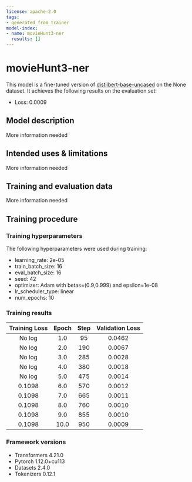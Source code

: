 ```yaml
---
license: apache-2.0
tags:
- generated_from_trainer
model-index:
- name: movieHunt3-ner
  results: []
---
```


<!-- This model card has been generated automatically according to the information the Trainer had access to. You
should probably proofread and complete it, then remove this comment. -->

# movieHunt3-ner

This model is a fine-tuned version of [distilbert-base-uncased](https://huggingface.co/distilbert-base-uncased) on the None dataset.
It achieves the following results on the evaluation set:
- Loss: 0.0009

## Model description

More information needed

## Intended uses & limitations

More information needed

## Training and evaluation data

More information needed

## Training procedure

### Training hyperparameters

The following hyperparameters were used during training:
- learning_rate: 2e-05
- train_batch_size: 16
- eval_batch_size: 16
- seed: 42
- optimizer: Adam with betas=(0.9,0.999) and epsilon=1e-08
- lr_scheduler_type: linear
- num_epochs: 10

### Training results

| Training Loss | Epoch | Step | Validation Loss |
|:-------------:|:-----:|:----:|:---------------:|
| No log        | 1.0   | 95   | 0.0462          |
| No log        | 2.0   | 190  | 0.0067          |
| No log        | 3.0   | 285  | 0.0028          |
| No log        | 4.0   | 380  | 0.0018          |
| No log        | 5.0   | 475  | 0.0014          |
| 0.1098        | 6.0   | 570  | 0.0012          |
| 0.1098        | 7.0   | 665  | 0.0011          |
| 0.1098        | 8.0   | 760  | 0.0010          |
| 0.1098        | 9.0   | 855  | 0.0010          |
| 0.1098        | 10.0  | 950  | 0.0009          |


### Framework versions

- Transformers 4.21.0
- Pytorch 1.12.0+cu113
- Datasets 2.4.0
- Tokenizers 0.12.1
